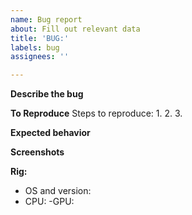 ```yaml
---
name: Bug report
about: Fill out relevant data
title: 'BUG:'
labels: bug
assignees: ''

---
```


**Describe the bug**


**To Reproduce**
Steps to reproduce:
1. 
2. 
3. 

**Expected behavior**

**Screenshots**

**Rig:**
 - OS and version:
 - CPU:
 -GPU:
